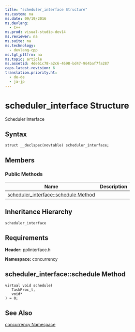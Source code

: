 ```yaml
---
title: "scheduler_interface Structure"
ms.custom: na
ms.date: 09/19/2016
ms.devlang: 
  - C++
ms.prod: visual-studio-dev14
ms.reviewer: na
ms.suite: na
ms.technology: 
  - devlang-cpp
ms.tgt_pltfrm: na
ms.topic: article
ms.assetid: 4de61c78-a2c6-4698-bd47-964baf7fa287
caps.latest.revision: 6
translation.priority.ht: 
  - de-de
  - ja-jp
---
```

# scheduler_interface Structure
Scheduler Interface  
  
## Syntax  
  
```  
struct __declspec(novtable) scheduler_interface;  
```  
  
## Members  
  
### Public Methods  
  
|Name|Description|  
|----------|-----------------|  
|[scheduler_interface::schedule Method](#scheduler_interface__schedule_method)||  
  
## Inheritance Hierarchy  
 `scheduler_interface`  
  
## Requirements  
 **Header:** pplinterface.h  
  
 **Namespace:** concurrency  
  
##  <a name="scheduler_interface__schedule_method"></a>  scheduler_interface::schedule Method  
  
```  
virtual void schedule(  
   TaskProc_t,  
   void*  
) = 0;  
```  
  
## See Also  
 [concurrency Namespace](../vs140/concurrency-Namespace.md)